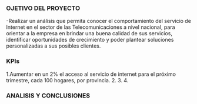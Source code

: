 ### OJETIVO DEL PROYECTO

-Realizar un análisis que permita conocer el comportamiento del servicio de Internet en el sector de las Telecomunicaciones a nivel nacional, para orientar a la empresa en brindar una buena calidad de sus servicios, identificar oportunidades de crecimiento y poder plantear soluciones personalizadas a sus posibles clientes.

### KPIs
1.Aumentar en un 2% el acceso al servicio de internet para el próximo trimestre, cada 100 hogares, por provincia.
2.
3.
4.

### ANALISIS Y CONCLUSIONES
